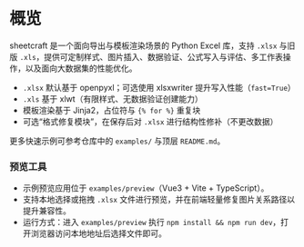 # 概览

sheetcraft 是一个面向导出与模板渲染场景的 Python Excel 库，支持 `.xlsx` 与旧版 `.xls`，提供可定制样式、图片插入、数据验证、公式写入与评估、多工作表操作，以及面向大数据集的性能优化。

- `.xlsx` 默认基于 openpyxl；可选使用 xlsxwriter 提升写入性能（`fast=True`）
- `.xls` 基于 xlwt（有限样式、无数据验证创建能力）
- 模板渲染基于 Jinja2，占位符与 `{% for %}` 重复块
- 可选“格式修复模块”，在保存后对 `.xlsx` 进行结构性修补（不更改数据）

更多快速示例可参考仓库中的 `examples/` 与顶层 `README.md`。

### 预览工具
- 示例预览应用位于 `examples/preview`（Vue3 + Vite + TypeScript）。
- 支持本地选择或拖拽 `.xlsx` 文件进行预览，并在前端轻量修复图片关系路径以提升兼容性。
- 运行方式：进入 `examples/preview` 执行 `npm install && npm run dev`，打开浏览器访问本地地址后选择文件即可。